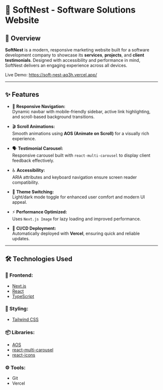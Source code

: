 # 🌟 SoftNest - Software Solutions Website

## 📖 Overview

**SoftNest** is a modern, responsive marketing website built for a software development company to showcase its **services**, **projects**, and **client testimonials**. Designed with accessibility and performance in mind, SoftNest delivers an engaging experience across all devices.

Live Demo: https://soft-nest-aq3h.vercel.app/

---

## ✨ Features

- 🧭 **Responsive Navigation:**  
  Dynamic navbar with mobile-friendly sidebar, active link highlighting, and scroll-based background transitions.

- 🎬 **Scroll Animations:**  
  Smooth animations using **AOS (Animate on Scroll)** for a visually rich experience.

- 🗣️ **Testimonial Carousel:**  
  Responsive carousel built with `react-multi-carousel` to display client feedback effectively.

- ♿ **Accessibility:**  
  ARIA attributes and keyboard navigation ensure screen reader compatibility.

- 🌙 **Theme Switching:**  
  Light/dark mode toggle for enhanced user comfort and modern UI appeal.

- ⚡ **Performance Optimized:**  
  Uses `Next.js Image` for lazy loading and improved performance.

- 🚀 **CI/CD Deployment:**  
  Automatically deployed with **Vercel**, ensuring quick and reliable updates.

---

## 🛠️ Technologies Used

### 🚧 Frontend:

- [Next.js](https://nextjs.org/)
- [React](https://reactjs.org/)
- [TypeScript](https://www.typescriptlang.org/)

### 🎨 Styling:

- [Tailwind CSS](https://tailwindcss.com/)

### 📦 Libraries:

- [AOS](https://michalsnik.github.io/aos/)
- [react-multi-carousel](https://www.npmjs.com/package/react-multi-carousel)
- [react-icons](https://react-icons.github.io/react-icons/)

### ⚙️ Tools:

- Git
- Vercel
